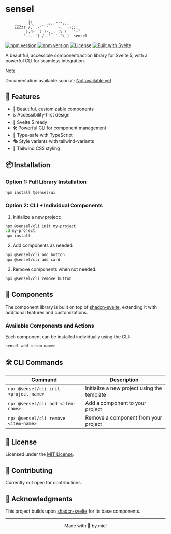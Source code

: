 # sensel

```
          |\      _,,,---,,_
    ZZZzz /,`.-'``'    -.  ;-;;,_
         |,4-  ) )-,_. ,\ (  `'-'
        '---''(_/--'  `-'\_)  sensel
```

[![npm version](https://img.shields.io/npm/v/@sensel/ui.svg?color=0c0)](https://www.npmjs.com/package/@sensel/ui)
[![npm version](https://img.shields.io/npm/v/@sensel/cli.svg?color=0c0)](https://www.npmjs.com/package/@sensel/cli)
[![License](https://img.shields.io/badge/license-MIT-0c0.svg)](LICENSE.md)
[![Built with Svelte](https://img.shields.io/badge/built%20with-svelte-0c0.svg)](https://svelte.dev)

A beautiful, accessible component/action library for Svelte 5, with a powerful CLI for seamless integration.

> [!NOTE]
> Documentation available soon at: [Not available yet]()

## 🌟 Features

- 🎨 Beautiful, customizable components
- ♿ Accessibility-first design
- 🚀 Svelte 5 ready
- 🛠️ Powerful CLI for component management
- 🎯 Type-safe with TypeScript
- 🎭 Style variants with tailwind-variants
- 🎨 Tailwind CSS styling

## 📦 Installation

### Option 1: Full Library Installation

```bash
npm install @sensel/ui
```

### Option 2: CLI + Individual Components

1. Initialize a new project:
```bash
npx @sensel/cli init my-project
cd my-project
npm install
```

2. Add components as needed:
```bash
npx @sensel/cli add button
npx @sensel/cli add card
```

3. Remove components when not needed:
```bash
npx @sensel/cli remove button
```

## 🎨 Components

The component library is built on top of [shadcn-svelte](https://github.com/huntabyte/shadcn-svelte), extending it with additional features and customizations.

### Available Components and Actions

Each component can be installed individually using the CLI:

```bash
sensel add <item-name>
```

## 🛠️ CLI Commands

| Command | Description |
|---------|-------------|
| `npx @sensel/cli init <project-name>` | Initialize a new project using the template |
| `npx @sensel/cli add <item-name>` | Add a component to your project |
| `npx @sensel/cli remove <item-name>` | Remove a component from your project |

## 📝 License

Licensed under the [MIT License](LICENSE.md).

## 🤝 Contributing

Currently not open for contributions.

## 🙏 Acknowledgments

This project builds upon [shadcn-svelte](https://github.com/huntabyte/shadcn-svelte) for its base components.

---

<div align="center">
  Made with 🖤 by miel
</div>

